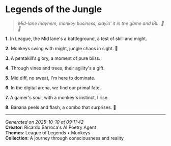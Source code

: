 # Legends of the Jungle

> *Mid-lane mayhem, monkey business, slayin' it in the game and IRL. 🖖🐒*

**1.** In League, the Mid lane's a battleground, a test of skill and might.


**2.** Monkeys swing with might, jungle chaos in sight. 🐒


**3.** A pentakill's glory, a moment of pure bliss.


**4.** Through vines and trees, their agility's a gift.


**5.** Mid diff, no sweat, I'm here to dominate.


**6.** In the digital arena, we find our primal fate.


**7.** A gamer's soul, with a monkey's instinct, I rise.


**8.** Banana peels and flash, a combo that surprises. 🍌



---

*Generated on 2025-10-10 at 09:11:42*  
**Creator**: Ricardo Barroca's AI Poetry Agent  
**Themes**: League of Legends • Monkeys  
**Collection**: A journey through consciousness and reality